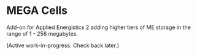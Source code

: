 # MEGA Cells

Add-on for Applied Energistics 2 adding higher tiers of ME storage in the range of 1 - 256 megabytes.

(Active work-in-progress. Check back later.)